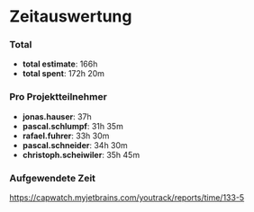 # Zeitauswertung

### Total
* **total estimate**: 166h
* **total spent**: 172h 20m

### Pro Projektteilnehmer
* **jonas.hauser**: 37h
* **pascal.schlumpf**: 31h 35m
* **rafael.fuhrer**: 33h 30m
* **pascal.schneider**: 34h 30m
* **christoph.scheiwiler**: 35h 45m

### Aufgewendete Zeit

https://capwatch.myjetbrains.com/youtrack/reports/time/133-5